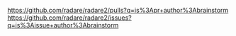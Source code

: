 https://github.com/radare/radare2/pulls?q=is%3Apr+author%3Abrainstorm
https://github.com/radare/radare2/issues?q=is%3Aissue+author%3Abrainstorm
